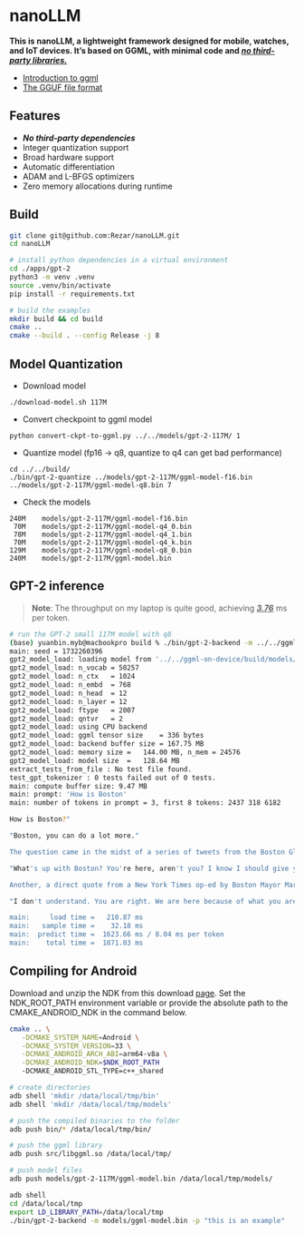 # nanoLLM

**This is nanoLLM, a lightweight framework designed for mobile, watches, and IoT devices. It’s based on GGML, with minimal code and <u>_no third-party libraries._</u>**

- [Introduction to ggml](https://huggingface.co/blog/introduction-to-ggml)
- [The GGUF file format](https://github.com/ggerganov/ggml/blob/master/docs/gguf.md)


## Features

- **_No third-party dependencies_**
- Integer quantization support
- Broad hardware support
- Automatic differentiation
- ADAM and L-BFGS optimizers
- Zero memory allocations during runtime

## Build

```bash
git clone git@github.com:Rezar/nanoLLM.git
cd nanoLLM

# install python dependencies in a virtual environment
cd ./apps/gpt-2
python3 -m venv .venv
source .venv/bin/activate
pip install -r requirements.txt

# build the examples
mkdir build && cd build
cmake ..
cmake --build . --config Release -j 8
```

## Model Quantization

- Download model 
```
./download-model.sh 117M
```

- Convert checkpoint to ggml model
```
python convert-ckpt-to-ggml.py ../../models/gpt-2-117M/ 1
```

- Quantize model (fp16 -> q8, quantize to q4 can get bad performance)
```
cd ../../build/
./bin/gpt-2-quantize ../models/gpt-2-117M/ggml-model-f16.bin ../models/gpt-2-117M/ggml-model-q8.bin 7
```

- Check the models
```
240M	models/gpt-2-117M/ggml-model-f16.bin
 70M	models/gpt-2-117M/ggml-model-q4_0.bin
 78M	models/gpt-2-117M/ggml-model-q4_1.bin
 70M	models/gpt-2-117M/ggml-model-q4_k.bin
129M	models/gpt-2-117M/ggml-model-q8_0.bin
240M	models/gpt-2-117M/ggml-model.bin
```


## GPT-2 inference
>**Note**: The throughput on my laptop is quite good, achieving <u>**_3.76_**</u> ms per token. 

```bash
# run the GPT-2 small 117M model with q8
(base) yuanbin.myb@macbookpro build % ./bin/gpt-2-backend -m ../../ggml-on-device/build/models/gpt-2-117M/ggml-model-q8_0.bin -p "How is Boston"
main: seed = 1732260396
gpt2_model_load: loading model from '../../ggml-on-device/build/models/gpt-2-117M/ggml-model-q8_0.bin'
gpt2_model_load: n_vocab = 50257
gpt2_model_load: n_ctx   = 1024
gpt2_model_load: n_embd  = 768
gpt2_model_load: n_head  = 12
gpt2_model_load: n_layer = 12
gpt2_model_load: ftype   = 2007
gpt2_model_load: qntvr   = 2
gpt2_model_load: using CPU backend
gpt2_model_load: ggml tensor size    = 336 bytes
gpt2_model_load: backend buffer size = 167.75 MB
gpt2_model_load: memory size =   144.00 MB, n_mem = 24576
gpt2_model_load: model size  =   128.64 MB
extract_tests_from_file : No test file found.
test_gpt_tokenizer : 0 tests failed out of 0 tests.
main: compute buffer size: 9.47 MB
main: prompt: 'How is Boston'
main: number of tokens in prompt = 3, first 8 tokens: 2437 318 6182 

How is Boston?"

"Boston, you can do a lot more."

The question came in the midst of a series of tweets from the Boston Globe that were both funny and in need of a response. One was from Matt Zoller Seitz:

"What's up with Boston? You're here, aren't you? I know I should give you a break, because I love you. You're doing what you do."

Another, a direct quote from a New York Times op-ed by Boston Mayor Marty Walsh, was from another, more subdued source:

"I don't understand. You are right. We are here because of what you are doing. You are the best that you can be. You are a true patriot. You are a true human being. This is not about who you are. This is about who we are. This is not just a place. This is about all of us. This is a city that has been built on the

main:     load time =   210.87 ms
main:   sample time =    32.18 ms
main:  predict time =  1623.66 ms / 8.04 ms per token
main:    total time =  1871.03 ms

```



## Compiling for Android

Download and unzip the NDK from this download [page](https://developer.android.com/ndk/downloads). Set the NDK_ROOT_PATH environment variable or provide the absolute path to the CMAKE_ANDROID_NDK in the command below.

```bash
cmake .. \
   -DCMAKE_SYSTEM_NAME=Android \
   -DCMAKE_SYSTEM_VERSION=33 \
   -DCMAKE_ANDROID_ARCH_ABI=arm64-v8a \
   -DCMAKE_ANDROID_NDK=$NDK_ROOT_PATH
   -DCMAKE_ANDROID_STL_TYPE=c++_shared
```

```bash
# create directories
adb shell 'mkdir /data/local/tmp/bin'
adb shell 'mkdir /data/local/tmp/models'

# push the compiled binaries to the folder
adb push bin/* /data/local/tmp/bin/

# push the ggml library
adb push src/libggml.so /data/local/tmp/

# push model files
adb push models/gpt-2-117M/ggml-model.bin /data/local/tmp/models/

adb shell
cd /data/local/tmp
export LD_LIBRARY_PATH=/data/local/tmp
./bin/gpt-2-backend -m models/ggml-model.bin -p "this is an example"
```

